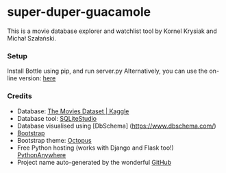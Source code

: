 # super-duper-guacamole
This is a movie database explorer and watchlist tool by Kornel Krysiak and Michał Szałański.

### Setup
Install Bottle using pip, and run server.py 
Alternatively, you can use the on-line version: [here](http://rockpein.pythonanywhere.com/)

### Credits
 - Database: [The Movies Dataset | Kaggle](https://www.kaggle.com/rounakbanik/the-movies-dataset)
 - Database tool: [SQLiteStudio](https://sqlitestudio.pl/index.rvt)
 - Database visualised using [DbSchema] (https://www.dbschema.com/)
 - [Bootstrap](https://getbootstrap.com/)
 - Bootstrap theme: [Octopus](https://github.com/puikinsh/octopus)
 - Free Python hosting (works with Django and Flask too!) [PythonAnywhere](https://www.pythonanywhere.com)
 - Project name auto-generated by the wonderful [GitHub](https://github.com)
